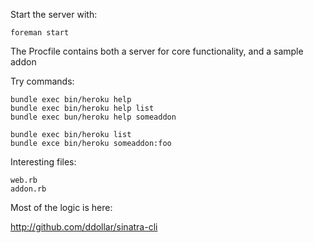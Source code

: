 Start the server with:

    foreman start

The Procfile contains both a server for core functionality, and a sample addon

Try commands:

    bundle exec bin/heroku help
    bundle exec bin/heroku help list
    bundle exec bun/heroku help someaddon

    bundle exec bin/heroku list
    bundle exce bin/heroku someaddon:foo

Interesting files:

    web.rb
    addon.rb

Most of the logic is here:

http://github.com/ddollar/sinatra-cli
